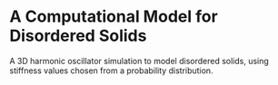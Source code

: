 # A Computational Model for Disordered Solids   
A 3D harmonic oscillator simulation to model disordered solids, using stiffness values chosen from a probability distribution.
